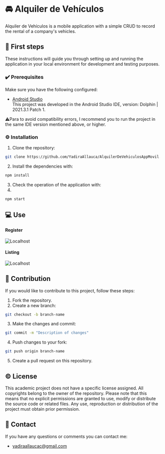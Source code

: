 # 🚘 Alquiler de Vehículos

Alquiler de Vehículos is a mobile application with a simple CRUD to record the rental of a company's vehicles.

## 👣 First steps

These instructions will guide you through setting up and running the application in your local environment for development and testing purposes.

### ✔️ Prerequisites

Make sure you have the following configured:

- [Android Studio](https://developer.android.com/studio?hl=es-419)<br>
 This project was developed in the Android Studio IDE, version: Dolphin | 2021.3.1 Patch 1.

⚠️Para to avoid compatibility errors, I recommend you to run the project in the same IDE version mentioned above, or higher.


### ⚙️ Installation

1. Clone the repository:

```bash
git clone https://github.com/YadiraAllauca/AlquilerDeVehiculosAppMovil.git
```

2. Install the dependencies with:

```bash
npm install
```
3. Check the operation of the application with:
4. 
```bash
npm start
```

## 💻 Use

#### Register
![Localhost](https://cdn.glitch.global/67cd472b-72c6-4b72-8f91-3c3387cbf446/033cbc9a-cd6c-43de-b98a-a15eaabb2d95.image.png?v=1701810967160)
#### Listing
![Localhost](https://cdn.glitch.global/67cd472b-72c6-4b72-8f91-3c3387cbf446/e6548db3-4188-4971-a7bc-6a11d6b4c057.image.png?v=1701810977070)

## 🤝 Contribution
If you would like to contribute to this project, follow these steps:

1. Fork the repository.
2. Create a new branch:
```bash
git checkout -b branch-name
```
3. Make the changes and commit:
```bash
git commit -m "Description of changes"
```
4. Push changes to your fork:
```bash
git push origin branch-name
```
5. Create a pull request on this repository.

## ©️ License
This academic project does not have a specific license assigned. All copyrights belong to the owner of the repository. Please note that this means that no explicit permissions are granted to use, modify or distribute the source code or related files. Any use, reproduction or distribution of the project must obtain prior permission.

## 📧 Contact

If you have any questions or comments you can contact me:

* yadiraallaucac@gmail.com

